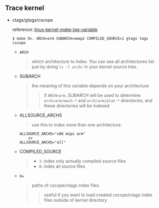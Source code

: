Trace kernel
---

+ ctags/gtags/cscope

    reference:
    [linux-kernel-make-tag-variable](https://stackoverflow.com/questions/50791012/linux-kernel-make-tag-variable)

    ```
    $ make O=. ARCH=arm SUBARCH=omap2 COMPILED_SOURCE=1 gtags tags cscope
    ```

    - `ARCH`
        > which architecture to index. You can see all architectures list just by doing `ls -l arch/` in your kernel source tree.

    - SUBARCH
        > the meaning of this variable depends on your architecture
        >> if `ARCH=arm`, SUBARCH will be used to determine `arch/arm/mach-*` and `arch/arm/plat-*` directories,
        and these directories will be indexed

    - ALLSOURCE_ARCHS
        > use this to index more than one architecture.

        ```
        ALLSOURCE_ARCHS="x86 mips arm"
            or
        ALLSOURCE_ARCHS="all"
        ```

    - COMPILED_SOURCE
        >+ `1`: index only actually compiled source files
        >+ `0`: index all source files

    - `O=`
        > paths of cscope/ctags index files
        >> useful if you want to load created cscope/ctags index files outside of kernel directory

